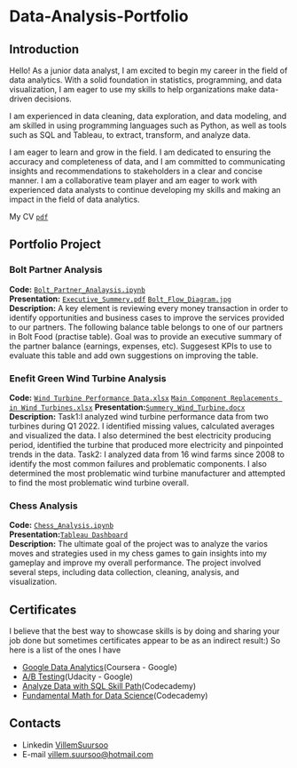 # Data-Analysis-Portfolio

## Introduction
Hello! As a junior data analyst, I am excited to begin my career in the field of data analytics. With a solid foundation in statistics, programming, and data visualization, I am eager to use my skills to help organizations make data-driven decisions.

I am experienced in data cleaning, data exploration, and data modeling, and am skilled in using programming languages such as Python, as well as tools such as SQL and Tableau, to extract, transform, and analyze data.

I am eager to learn and grow in the field. I am dedicated to ensuring the accuracy and completeness of data, and I am committed to communicating insights and recommendations to stakeholders in a clear and concise manner. I am a collaborative team player and am eager to work with experienced data analysts to continue developing my skills and making an impact in the field of data analytics.

My CV [`pdf`](https://github.com/VillemSuursoo/Projects/blob/1f42d942137c02bd8aa0cb354889942cff9ee4cd/Villem_Resume.pdf)

## Portfolio Project

### Bolt Partner Analysis
**Code:** [`Bolt_Partner_Analaysis.ipynb`](https://github.com/VillemSuursoo/Projects/blob/e022e4f3bced5edc4140c9af1de559b83079c8b2/Bolt_Partner_Analaysis.ipynb)   
**Presentation:** [`Executive_Summery.pdf`](https://github.com/VillemSuursoo/Projects/blob/e022e4f3bced5edc4140c9af1de559b83079c8b2/Executive_Summery_Villem_Suursoo.pdf) [`Bolt_Flow_Diagram.jpg`](https://github.com/VillemSuursoo/Projects/blob/e022e4f3bced5edc4140c9af1de559b83079c8b2/Bolt_Flow_Diagram.jpg)   
**Description:** A key element is reviewing every money transaction in order to identify opportunities and business cases to improve the services provided to our partners. The following balance table belongs to one of our partners in Bolt Food (practise table). Goal was to provide an executive summary of the partner balance (earnings, expenses, etc). Suggesest KPIs to use to evaluate this table and add own suggestions on improving the table.

### Enefit Green Wind Turbine Analysis
**Code:** [`Wind Turbine Performance Data.xlsx`](https://github.com/VillemSuursoo/Projects/blob/a2c7c235aa91bf3d0ac1aca35a1bafa14621817c/Wind%20Turbine%20Performance%20Data.xlsx)
[`Main Component Replacements in Wind Turbines.xlsx`](https://github.com/VillemSuursoo/Projects/blob/a2c7c235aa91bf3d0ac1aca35a1bafa14621817c/Main%20Component%20Replacements%20in%20Wind%20Turbines.xlsx)
**Presentation:**[`Summery_Wind_Turbine.docx`](https://github.com/VillemSuursoo/Projects/blob/a2c7c235aa91bf3d0ac1aca35a1bafa14621817c/Summery_Wind_Turbine.docx)   
**Description:** Task1:I analyzed wind turbine performance data from two turbines during Q1 2022. I identified missing values, calculated averages and visualized the data. I also determined the best electricity producing period, identified the turbine that produced more electricity and pinpointed trends in the data.
Task2: I analyzed data from 16 wind farms since 2008 to identify the most common failures and problematic components. I also determined the most problematic wind turbine manufacturer and attempted to find the most problematic wind turbine overall.

### Chess Analysis
**Code:** [`Chess_Analysis.ipynb`](https://github.com/VillemSuursoo/Projects/blob/1f42d942137c02bd8aa0cb354889942cff9ee4cd/Chess_Analysis.ipynb)   
**Presentation:**[`Tableau Dashboard`](https://public.tableau.com/app/profile/villem8110/viz/MyChessJourney/Dashboard3)   
**Description:** The ultimate goal of the project was to analyze the varios moves and strategies used in my chess games to gain insights into my gameplay and improve my overall performance. The project involved several steps, including data collection, cleaning, analysis, and visualization.
## Certificates
I believe that the best way to showcase skills is by doing and sharing your job done but sometimes certificates appear to be as an indirect result:) So here is a list of the ones I have
- [Google Data Analytics](https://drive.google.com/file/d/1eEqtjTBBI_Ytu2XQsAXSTOtoMMdwUdZM/view?usp=sharing)(Coursera - Google)
- [A/B Testing](https://drive.google.com/file/d/160-oxidqUqp0oP3vgbd9SgspIj2mQVKy/view?usp=sharing)(Udacity - Google)
- [Analyze Data with SQL Skill Path](https://drive.google.com/file/d/16uca3aO7OQF_R0Dfbo6Dffml3kB99yFQ/view?usp=sharing)(Codecademy)
- [Fundamental Math for Data Science](https://drive.google.com/file/d/1U_2hApL1BtrrTwJK40XqOcbNBm7YADv6/view?usp=sharing)(Codecademy)

## Contacts
- Linkedin [VillemSuursoo](https://www.linkedin.com/in/villem-suursoo-381832252/)
- E-mail villem.suursoo@hotmail.com
 
